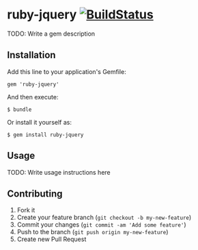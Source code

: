 # ruby-jquery  [![BuildStatus](https://secure.travis-ci.org/kentaro/ruby-jquery.png)](http://travis-ci.org/kentaro/ruby-jquery)

TODO: Write a gem description

## Installation

Add this line to your application's Gemfile:

    gem 'ruby-jquery'

And then execute:

    $ bundle

Or install it yourself as:

    $ gem install ruby-jquery

## Usage

TODO: Write usage instructions here

## Contributing

1. Fork it
2. Create your feature branch (`git checkout -b my-new-feature`)
3. Commit your changes (`git commit -am 'Add some feature'`)
4. Push to the branch (`git push origin my-new-feature`)
5. Create new Pull Request
